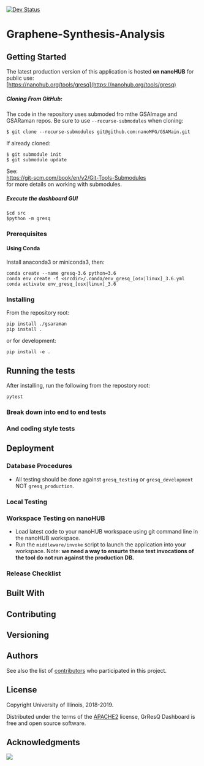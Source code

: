 <!--[![Build Status](https://travis-ci.com/nanoMFG/GSAMain.svg?token=N4nkhb241rGHotEqsu3q&branch=master)](https://travis-ci.com/nanoMFG/GSAMain) -->

[![Dev Status](https://img.shields.io/endpoint?url=https://salty-headland-67572.herokuapp.com/badges/phase?repo=GSAMain)](https://img.shields.io/endpoint?url=https://salty-headland-67572.herokuapp.com/badges/phase?repo=GSAMain)

# Graphene-Synthesis-Analysis

<!-- One Paragraph of project description goes here -->

## Getting Started

The latest production version of this application is hosted **on nanoHUB** for public use:<br/>
[https://nanohub.org/tools/gresq](https://nanohub.org/tools/gresq)

<!-- These instructions will get you a copy of the project up and running on your local machine for development and testing purposes. 
See deployment for notes on how to deploy the project on a live system. -->
##### Cloning From GitHub:
The code in the repository uses submoded fro mthe GSAImage and GSARaman repos.  Be sure to use `--recurse-submodules` when cloning:
```
$ git clone --recurse-submodules git@github.com:nanoMFG/GSAMain.git
```
If already cloned:
```
$ git submodule init
$ git submodule update
```
See: <br/>
https://git-scm.com/book/en/v2/Git-Tools-Submodules<br/>
for more details on working with submodules.

##### Execute the dashboard GUI
```
$cd src
$python -m gresq
```

### Prerequisites
<!-- 
What things you need to install the software and how to install them -->

#### Using Conda

Install anaconda3 or miniconda3, then:<br/>

```
conda create --name gresq-3.6 python=3.6
conda env create -f <srcdir>/.conda/env_gresq_[osx|linux]_3.6.yml
conda activate env_gresq_[osx|linux]_3.6
```

### Installing
<!--
A step by step series of examples that tell you have to get a development env running

Say what the step will be

```
Give the example
```

And repeat

```
until finished
```

End with an example of getting some data out of the system or using it for a little demo
-->
From the repository root:<br>
```
pip install ./gsaraman
pip install .
```
or for development:<br/>
```
pip install -e .
```

## Running the tests

<!-- Explain how to run the automated tests for this system -->

After installing, run the following from the repostory root:
```
pytest
```

### Break down into end to end tests

<!-- 
Explain what these tests test and why
```
Give an example
```
-->

### And coding style tests
<!-- 
Explain what these tests test and why 
```
Give an example
```
-->

## Deployment

<!-- Add additional notes about how to deploy this on a live system -->

### Database Procedures

* All testing should be done against `gresq_testing` or `gresq_development` NOT `gresq_production`.

### Local Testing

### Workspace Testing on nanoHUB
* Load latest code to your nanoHUB workspace using git command line in the nanoHUB workspace.
* Run the `middleware/invoke` script to launch the application into your workspace.  Note: **we need a way to ensurte these test invocations of the tool do not run against the production DB.**

### Release Checklist

## Built With
<!--
* [Dropwizard](http://www.dropwizard.io/1.0.2/docs/) - The web framework used
* [Maven](https://maven.apache.org/) - Dependency Management
* [ROME](https://rometools.github.io/rome/) - Used to generate RSS Feeds
-->

## Contributing

<!--
Please read [CONTRIBUTING.md](https://gist.github.com/PurpleBooth/b24679402957c63ec426) 
for details on our code of conduct, and the process for submitting pull requests to us.
-->

## Versioning
<!--
We use [SemVer](http://semver.org/) for versioning. For the versions available, see the [tags on this repository](https://github.com/your/project/tags). 
-->

## Authors
<!--
* **Billie Thompson** - *Initial work* - [PurpleBooth](https://github.com/PurpleBooth)
-->

See also the list of [contributors](https://github.com/your/project/contributors) who participated in this project.

## License
<!--
This project is licensed under the MIT License - see the [LICENSE.md](LICENSE.md) file for details
-->
Copyright University of Illinois, 2018-2019.

Distributed under the terms of the [APACHE2](https://github.com/nanoMFG/GSAMain/blob/master/LICENSE) license, GrResQ Dashboard is free and open source software.
## Acknowledgments
<!--
* Hat tip to anyone who's code was used
* Inspiration
* etc
-->

<a href="https://zenhub.com"><img src="https://raw.githubusercontent.com/ZenHubIO/support/master/zenhub-badge.png"></a>
